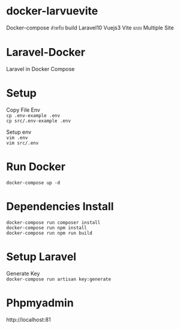 # docker-larvuevite
Docker-compose สำหรับ build Laravel10 Vuejs3 Vite แบบ Multiple Site

# Laravel-Docker
Laravel in Docker Compose

# Setup

Copy File Env  
`
cp .env-example .env
`  
`
cp src/.env-example .env
`

Setup env  
`
vim .env
`  
`
vim src/.env
`  

# Run Docker  
`
docker-compose up -d
`

# Dependencies Install
`
docker-compose run composer install
`  
`
docker-compose run npm install
`  
`
docker-compose run npm run build
`

# Setup Laravel
Generate Key  
`
docker-compose run artisan key:generate
`

# Phpmyadmin 
http://localhost:81
